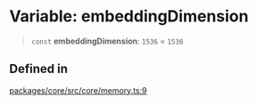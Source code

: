 # Variable: embeddingDimension

> `const` **embeddingDimension**: `1536` = `1536`

## Defined in

[packages/core/src/core/memory.ts:9](https://github.com/ai16z/eliza/blob/d30d0a6e4929f1f9ad2fee78a425cc005922c069/packages/core/src/core/memory.ts#L9)
